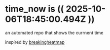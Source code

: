 # time_now is (( 2025-10-06T18:45:00.494Z ))

an automated repo that shows the currnent time

inspired by [breakingheatmap](https://github.com/breakingheatmap/breakingheatmap)